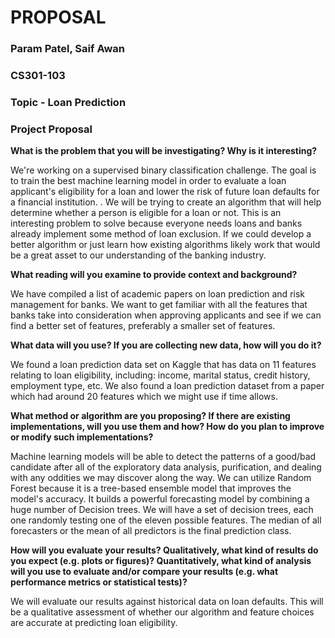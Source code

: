 # **PROPOSAL**
### Param Patel, Saif Awan
### CS301-103
### Topic - Loan Prediction
### Project Proposal
**What is the problem that you will be investigating? Why is it interesting?**

We're working on a supervised binary classification challenge. The goal is to train the best machine learning model in order to evaluate a loan applicant's eligibility for a loan and lower the risk of future loan defaults for a financial institution. . We will be trying to create an algorithm that will help determine whether a person is eligible for a loan or not. This is an interesting problem to solve because everyone needs loans and banks already implement some method of loan exclusion. If we could develop a better algorithm or just learn how existing algorithms likely work that would be a great asset to our understanding of the banking industry. 

**What reading will you examine to provide context and background?**

We have compiled a list of academic papers on loan prediction and risk management for banks. We want to get familiar with all the features that banks take into consideration when approving applicants and see if we can find a better set of features, preferably a smaller set of features.

**What data will you use? If you are collecting new data, how will you do it?**

We found a loan prediction data set on Kaggle that has data on 11 features relating to loan eligibility, including: income, marital status, credit history, employment type, etc. We also found a loan prediction dataset from a paper which had around 20 features which we might use if time allows.

**What method or algorithm are you proposing? If there are existing implementations, will you use them and how? How do you plan to improve or modify such implementations?** 

Machine learning models will be able to detect the patterns of a good/bad candidate after all of the exploratory data analysis, purification, and dealing with any oddities we may discover along the way. We can utilize Random Forest because it is a tree-based ensemble model that improves the model's accuracy. It builds a powerful forecasting model by combining a huge number of Decision trees. We will have a set of decision trees, each one randomly testing one of the eleven possible features. The median of all forecasters or the mean of all predictors is the final prediction class.

**How will you evaluate your results? Qualitatively, what kind of results do you expect (e.g. plots or figures)? Quantitatively, what kind of analysis will you use to evaluate and/or compare your results (e.g. what performance metrics or statistical tests)?**

We will evaluate our results against historical data on loan defaults. This will be a qualitative assessment of whether our algorithm and feature choices are accurate at predicting loan eligibility.

